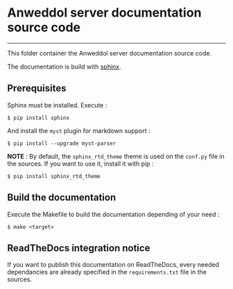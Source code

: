 # Anweddol server documentation source code

---

This folder container the Anweddol server documentation source code.

The documentation is build with [sphinx](https://www.sphinx-doc.org/).

## Prerequisites

Sphinx must be installed. Execute : 

```
$ pip install sphinx 
```

And install the `myst` plugin for markdown support : 

```
$ pip install --upgrade myst-parser
```

**NOTE** : By default, the `sphinx_rtd_theme` theme is used on the `conf.py` file in the sources. If you want to use it, install it with pip :

```
$ pip install sphinx_rtd_theme
```

## Build the documentation

Execute the Makefile to build the documentation depending of your need : 

```
$ make <target>
```

## ReadTheDocs integration notice

If you want to publish this documentation on ReadTheDocs, every needed dependancies are already specified in the `requirements.txt` file in the sources.
